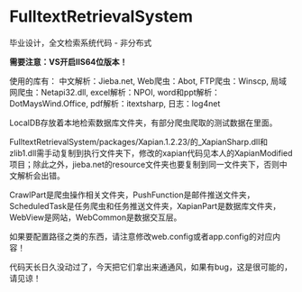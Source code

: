 # FulltextRetrievalSystem
毕业设计，全文检索系统代码 - 非分布式

**需要注意：VS开启IIS64位版本！**

使用的库有：
中文解析：Jieba.net, Web爬虫：Abot, FTP爬虫：Winscp, 局域网爬虫：Netapi32.dll, excel解析：NPOI, word和ppt解析：DotMaysWind.Office, pdf解析：itextsharp, 日志：log4net  

LocalDB存放着本地检索数据库文件夹，有部分爬虫爬取的测试数据在里面。  

FulltextRetrievalSystem/packages/Xapian.1.2.23/的_XapianSharp.dll和zlib1.dll需手动复制到执行文件夹下，修改的xapian代码见本人的XapianModified项目；除此之外，jieba.net的resource文件夹也要复制到同一文件夹下，否则中文解析会出错。  

CrawlPart是爬虫操作相关文件夹，PushFunction是邮件推送文件夹，ScheduledTask是任务爬虫和任务推送文件夹，XapianPart是数据库文件夹，WebView是网站，WebCommon是数据交互层。  

如果要配置路径之类的东西，请注意修改web.config或者app.config的对应内容！  

代码天长日久没动过了，今天把它们拿出来通通风，如果有bug，这是很可能的，请见谅！
